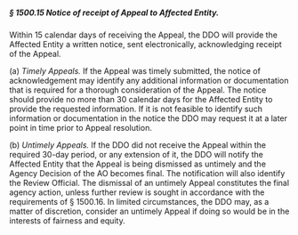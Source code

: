 ##### § 1500.15 Notice of receipt of Appeal to Affected Entity. #####

Within 15 calendar days of receiving the Appeal, the DDO will provide the Affected Entity a written notice, sent electronically, acknowledging receipt of the Appeal.

(a) *Timely Appeals.* If the Appeal was timely submitted, the notice of acknowledgement may identify any additional information or documentation that is required for a thorough consideration of the Appeal. The notice should provide no more than 30 calendar days for the Affected Entity to provide the requested information. If it is not feasible to identify such information or documentation in the notice the DDO may request it at a later point in time prior to Appeal resolution.

(b) *Untimely Appeals.* If the DDO did not receive the Appeal within the required 30-day period, or any extension of it, the DDO will notify the Affected Entity that the Appeal is being dismissed as untimely and the Agency Decision of the AO becomes final. The notification will also identify the Review Official. The dismissal of an untimely Appeal constitutes the final agency action, unless further review is sought in accordance with the requirements of § 1500.16. In limited circumstances, the DDO may, as a matter of discretion, consider an untimely Appeal if doing so would be in the interests of fairness and equity.
